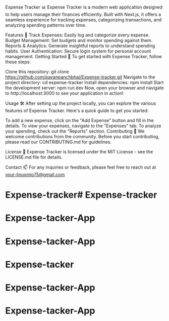 Expense Tracker 📊
Expense Tracker is a modern web application designed to help users manage their finances efficiently. Built with Next.js, it offers a seamless experience for tracking expenses, categorizing transactions, and analyzing spending patterns over time.

Features 🚀
Track Expenses: Easily log and categorize every expense.
Budget Management: Set budgets and monitor spending against them.
Reports & Analytics: Generate insightful reports to understand spending habits.
User Authentication: Secure login system for personal account management.
Getting Started 🔧
To get started with Expense Tracker, follow these steps:

Clone this repository:
git clone https://github.com/pavanpanchbhai/Expense-tracker.git
Navigate to the project directory:
cd expense-tracker
Install dependencies:
npm install
Start the development server:
npm run dev
Now, open your browser and navigate to http://localhost:3000 to see your application in action!

Usage 🛠️
After setting up the project locally, you can explore the various features of Expense Tracker. Here's a quick guide to get you started:

To add a new expense, click on the "Add Expense" button and fill in the details.
To view your expenses, navigate to the "Expenses" tab.
To analyze your spending, check out the "Reports" section.
Contributing 👥
We welcome contributions from the community. Before you start contributing, please read our CONTRIBUTING.md for guidelines.

License 📄
Expense Tracker is licensed under the MIT License - see the LICENSE.md file for details.

Contact 📫
For any inquiries or feedback, please feel free to reach out at your-linuxmio75@gmail.com

# Expense-tracker# Expense-tracker
# Expense-tacker-App
# Expense-tacker-App
# Expense-tacker
# Expense-tacker-App
# Expense-tacker-App
